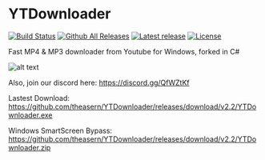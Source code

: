 # YTDownloader
[![Build Status](https://travis-ci.org/theasern/YTDownloader.svg?branch=master)](https://travis-ci.org/theasern/YTDownloader) 
[![Github All Releases](https://img.shields.io/github/downloads/theasern/YTDownloader/total.svg)](https://github.com/theasern/YTDownloader/releases/latest)
[![Latest release](https://img.shields.io/github/release/theasern/YTDownloader.svg)](https://github.com/theasern/YTDownloader/releases/latest)
[![License](https://img.shields.io/badge/License-BSD%203--Clause-orange.svg)](https://opensource.org/licenses/BSD-3-Clause)


Fast MP4 & MP3 downloader from Youtube for Windows, forked in C#

![alt text](https://i.imgur.com/6Ed3QBU.png)

Also, join our discord here: https://discord.gg/QfWZtKf

Lastest Download: https://github.com/theasern/YTDownloader/releases/download/v2.2/YTDownloader.exe

Windows SmartScreen Bypass: https://github.com/theasern/YTDownloader/releases/download/v2.2/YTDownloader.zip


